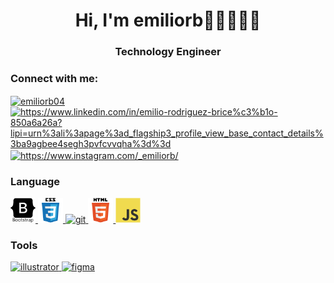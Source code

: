 <h1 align="center">Hi, I'm emiliorb👋🏼🧑🏻‍💻</h1>
<h3 align="center">Technology Engineer</h3>

<h3 align="left">Connect with me:</h3>
<p align="left">
<a href="https://twitter.com/emiliorb04" target="blank"><img align="center" src="https://raw.githubusercontent.com/rahuldkjain/github-profile-readme-generator/master/src/images/icons/Social/twitter.svg" alt="emiliorb04" height="30" width="40" /></a>
<a href="https://linkedin.com/in/https://www.linkedin.com/in/emilio-rodriguez-brice%c3%b1o-850a6a26a?lipi=urn%3ali%3apage%3ad_flagship3_profile_view_base_contact_details%3ba9agbee4segh3pvfcvvqha%3d%3d" target="blank"><img align="center" src="https://raw.githubusercontent.com/rahuldkjain/github-profile-readme-generator/master/src/images/icons/Social/linked-in-alt.svg" alt="https://www.linkedin.com/in/emilio-rodriguez-brice%c3%b1o-850a6a26a?lipi=urn%3ali%3apage%3ad_flagship3_profile_view_base_contact_details%3ba9agbee4segh3pvfcvvqha%3d%3d" height="30" width="40" /></a>
<a href="https://instagram.com/https://www.instagram.com/_emiliorb/" target="blank"><img align="center" src="https://raw.githubusercontent.com/rahuldkjain/github-profile-readme-generator/master/src/images/icons/Social/instagram.svg" alt="https://www.instagram.com/_emiliorb/" height="30" width="40" /></a>
</p>

<h3 align="left">Language</h3>


<p align="left"> <a href="https://getbootstrap.com" target="_blank" rel="noreferrer"> <img src="https://raw.githubusercontent.com/devicons/devicon/master/icons/bootstrap/bootstrap-plain-wordmark.svg" alt="bootstrap" width="40" height="40"/> </a> <a href="https://www.w3schools.com/css/" target="_blank" rel="noreferrer"> <img src="https://raw.githubusercontent.com/devicons/devicon/master/icons/css3/css3-original-wordmark.svg" alt="css3" width="40" height="40"/> </a> <a href="https://git-scm.com/" target="_blank" rel="noreferrer"> <img src="https://www.vectorlogo.zone/logos/git-scm/git-scm-icon.svg" alt="git" width="40" height="40"/> </a> <a href="https://www.w3.org/html/" target="_blank" rel="noreferrer"> <img src="https://raw.githubusercontent.com/devicons/devicon/master/icons/html5/html5-original-wordmark.svg" alt="html5" width="40" height="40"/> </a>  <a href="https://developer.mozilla.org/en-US/docs/Web/JavaScript" target="_blank" rel="noreferrer"> <img src="https://raw.githubusercontent.com/devicons/devicon/master/icons/javascript/javascript-original.svg" alt="javascript" width="40" height="40"/> </a> </p>
<h3 align="left">Tools</h3>
<a href="https://www.adobe.com/in/products/illustrator.html" target="_blank" rel="noreferrer"> <img src="https://www.vectorlogo.zone/logos/adobe_illustrator/adobe_illustrator-icon.svg" alt="illustrator" width="40" height="40"/> </a><a href="https://www.figma.com/" target="_blank" rel="noreferrer"> <img src="https://www.vectorlogo.zone/logos/figma/figma-icon.svg" alt="figma" width="40" height="40"/> </a>

